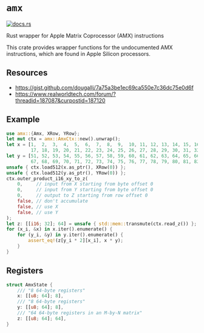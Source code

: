 # `amx`

[<img src="https://docs.rs/amx/badge.svg" alt="docs.rs">](https://docs.rs/amx/)

Rust wrapper for Apple Matrix Coprocessor (AMX) instructions

This crate provides wrapper functions for the undocumented AMX instructions,
which are found in Apple Silicon processors.

## Resources

 - <https://gist.github.com/dougallj/7a75a3be1ec69ca550e7c36dc75e0d6f>
 - <https://www.realworldtech.com/forum/?threadid=187087&curpostid=187120>

## Example

```rust
use amx::{Amx, XRow, YRow};
let mut ctx = amx::AmxCtx::new().unwrap();
let x = [1,  2,  3,  4,  5,  6,  7,  8,  9,  10, 11, 12, 13, 14, 15, 16,
         17, 18, 19, 20, 21, 22, 23, 24, 25, 26, 27, 28, 29, 30, 31, 32i16];
let y = [51, 52, 53, 54, 55, 56, 57, 58, 59, 60, 61, 62, 63, 64, 65, 66,
         67, 68, 69, 70, 71, 72, 73, 74, 75, 76, 77, 78, 79, 80, 81, 82i16];
unsafe { ctx.load512(x.as_ptr(), XRow(0)) };
unsafe { ctx.load512(y.as_ptr(), YRow(0)) };
ctx.outer_product_i16_xy_to_z(
    0,     // input from X starting from byte offset 0
    0,     // input from Y starting from byte offset 0
    0,     // output to Z starting from row offset 0
    false, // don't accumulate
    false, // use X
    false, // use Y
);
let z: [[i16; 32]; 64] = unsafe { std::mem::transmute(ctx.read_z()) };
for (x_i, &x) in x.iter().enumerate() {
    for (y_i, &y) in y.iter().enumerate() {
        assert_eq!(z[y_i * 2][x_i], x * y);
    }
}
```

## Registers

```rust
struct AmxState {
    /// "8 64-byte registers"
    x: [[u8; 64]; 8],
    /// "8 64-byte registers"
    y: [[u8; 64]; 8],
    /// "64 64-byte registers in an M-by-N matrix"
    z: [[u8; 64]; 64],
}
```
